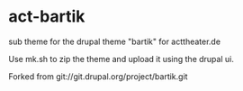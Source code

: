 # act-bartik
sub theme for the drupal theme "bartik" for acttheater.de

Use mk.sh to zip the theme and upload it using the drupal ui.

Forked from git://git.drupal.org/project/bartik.git 
